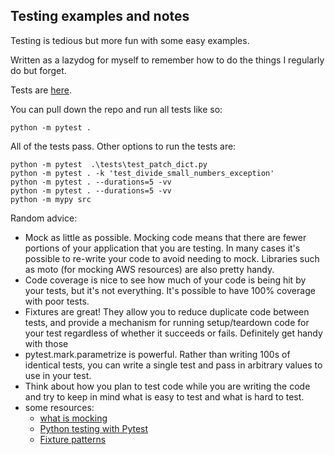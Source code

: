 ## Testing examples and notes

Testing is tedious but more fun with some easy examples.

Written as a lazydog for myself to remember how to do the things I regularly do but forget.

Tests are [here](https://github.com/saidvandeklundert/testing-examples/tree/main/tests).


You can pull down the repo and run all tests like so:
```
python -m pytest .
```

All of the tests pass. Other options to run the tests are:

```
python -m pytest  .\tests\test_patch_dict.py
python -m pytest . -k 'test_divide_small_numbers_exception'
python -m pytest . --durations=5 -vv
python -m pytest . --durations=5 -vv
python -m mypy src
```




Random advice:
* Mock as little as possible. Mocking code means that there are fewer portions of your application that you are testing. In many cases it's possible to re-write your code to avoid needing to mock. Libraries such as moto (for mocking AWS resources) are also pretty handy. 
* Code coverage is nice to see how much of your code is being hit by your tests, but it's not everything. It's possible to have 100% coverage with poor tests.
* Fixtures are great! They allow you to reduce duplicate code between tests, and provide a mechanism for running setup/teardown code for your test regardless of whether it succeeds or fails. Definitely get handy with those
* pytest.mark.parametrize is powerful. Rather than writing 100s of identical tests, you can write a single test and pass in arbitrary values to use in your test.
* Think about how you plan to test code while you are writing the code and try to keep in mind what is easy to test and what is hard to test.
* some resources:
  - [what is mocking](https://realpython.com/python-mock-library/#what-is-mocking)
  - [Python testing with Pytest](https://pragprog.com/titles/bopytest2/python-testing-with-pytest-second-edition/)
  - [Fixture patterns](https://www.inspiredpython.com/article/five-advanced-pytest-fixture-patterns)